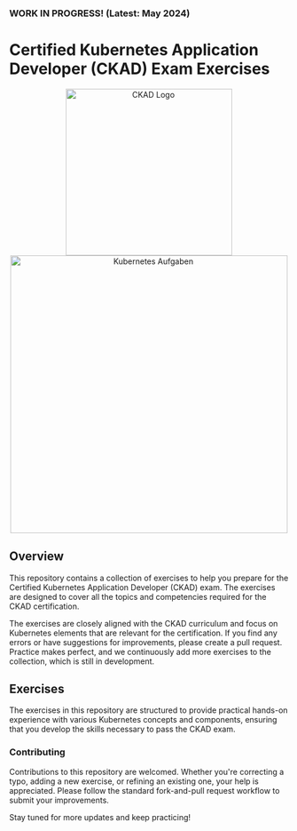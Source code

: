 ### WORK IN PROGRESS! (Latest: May 2024)

# Certified Kubernetes Application Developer (CKAD) Exam Exercises
<p align="center">
  <img src="https://training.linuxfoundation.org/wp-content/uploads/2019/03/kubernetes-ckad-color-300x294.png" alt="CKAD Logo" width="300" height="300">
  <img src="https://github.com/jjarndt/ckad-practice/blob/master/blob/k8s-training.png" alt="Kubernetes Aufgaben" width="500" style="height: auto;">
</p>

## Overview

This repository contains a collection of exercises to help you prepare for the Certified Kubernetes Application Developer (CKAD) exam. The exercises are designed to cover all the topics and competencies required for the CKAD certification.

The exercises are closely aligned with the CKAD curriculum and focus on Kubernetes elements that are relevant for the certification. If you find any errors or have suggestions for improvements, please create a pull request. Practice makes perfect, and we continuously add more exercises to the collection, which is still in development.

## Exercises

The exercises in this repository are structured to provide practical hands-on experience with various Kubernetes concepts and components, ensuring that you develop the skills necessary to pass the CKAD exam.

### Contributing

Contributions to this repository are welcomed. Whether you're correcting a typo, adding a new exercise, or refining an existing one, your help is appreciated. Please follow the standard fork-and-pull request workflow to submit your improvements.

Stay tuned for more updates and keep practicing!
